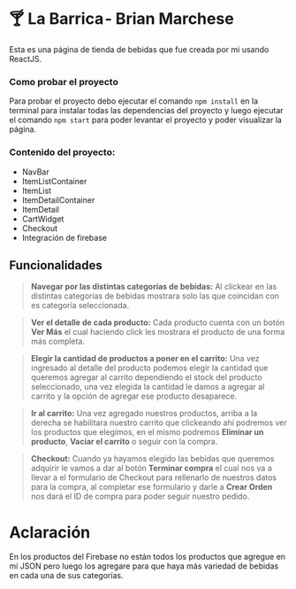 # 🍸 La Barrica - Brian Marchese

Esta es una página de tienda de bebidas que fue creada por mi usando ReactJS.

### Como probar el proyecto

Para probar el proyecto debo ejecutar el comando ``npm install`` en la terminal para instalar todas las dependencias del proyecto y luego ejecutar el comando ``npm start`` para poder levantar el proyecto y poder visualizar la página.

### Contenido del proyecto:

* NavBar
* ItemListContainer
* ItemList
* ItemDetailContainer
* ItemDetail
* CartWidget
* Checkout
* Integración de firebase

## Funcionalidades

> **Navegar por las distintas categorías de bebidas:** Al clickear en las distintas categorías de bebidas mostrara solo las que coincidan con es categoría seleccionada.

> **Ver el detalle de cada producto:** Cada producto cuenta con un botón **Ver Más** el cual haciendo click les mostrara el producto de una forma más completa.

> **Elegir la cantidad de productos a poner en el carrito:** Una vez ingresado al detalle del producto podemos elegir la cantidad que queremos agregar al carrito dependiendo el stock del producto seleccionado, una vez elegida la cantidad le damos a agregar al carrito y la opción de agregar ese producto desaparece.

> **Ir al carrito:** Una vez agregado nuestros productos, arriba a la derecha se habilitara nuestro carrito que clickeando ahí podremos ver los productos que elegimos, en el mismo podremos  **Eliminar un producto**, **Vaciar el carrito** o seguir con la compra.

> **Checkout:** Cuando ya hayamos elegido las bebidas que queremos adquirir le vamos a dar al botón **Terminar compra** el cual nos va a llevar a el formulario de Checkout para rellenarlo de nuestros datos para la compra, al completar ese formulario y darle a **Crear Orden** nos dará el ID de compra para poder seguir nuestro pedido.

# Aclaración

En los productos del Firebase no están todos los productos que agregue en mi JSON pero luego los agregare para que haya más variedad de bebidas en cada una de sus categorías.